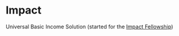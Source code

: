 # Impact
Universal Basic Income Solution (started for the [Impact Fellowship](https://www.impactlabs.io/fellowship))
